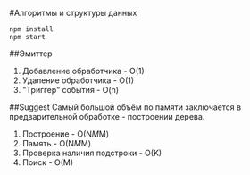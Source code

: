 #Алгоритмы и структуры данных

```
npm install
npm start
```

##Эмиттер
1. Добавление обработчика - O(1)
2. Удаление обработчика - O(1)
3. "Триггер" события - O(n)

##Suggest
Самый большой объём по памяти заключается в предварительной обработке - построении дерева.

1. Построение - О(N*M*M)
2. Память - О(N*M*M)
3. Проверка наличия подстроки - O(K)
4. Поиск - O(M)

